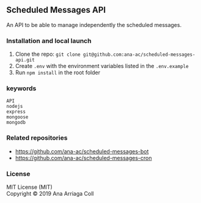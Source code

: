 ## Scheduled Messages API  
An API to be able to manage independently the scheduled messages.  

### Installation and local launch

1. Clone the repo: `git clone git@github.com:ana-ac/scheduled-messages-api.git`  
3. Create `.env` with the environment variables listed in the `.env.example`  
4. Run `npm install` in the root folder

### keywords

```
API  
nodejs  
express  
mongoose  
mongodb  
```

### Related repositories  
* https://github.com/ana-ac/scheduled-messages-bot  
* https://github.com/ana-ac/scheduled-messages-cron  

### License
MIT License (MIT)  
Copyright © 2019 Ana Arriaga Coll
